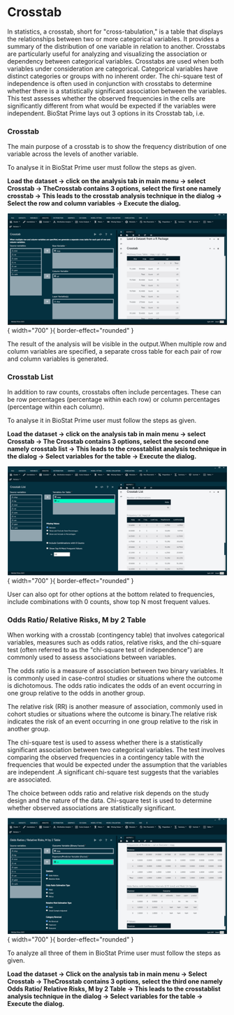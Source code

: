 # Crosstab

In statistics, a crosstab, short for "cross-tabulation," is a table that displays the relationships between two or more categorical variables. It provides a summary of the distribution of one variable in relation to another. Crosstabs are particularly useful for analyzing and visualizing the association or dependency between categorical variables. Crosstabs are used when both variables under consideration are categorical. Categorical variables have distinct categories or groups with no inherent order. The chi-square test of independence is often used in conjunction with crosstabs to determine whether there is a statistically significant association between the variables. This test assesses whether the observed frequencies in the cells are significantly different from what would be expected if the variables were independent. BioStat Prime lays out 3 options in its Crosstab tab, i.e.

### Crosstab

The main purpose of a crosstab is to show the frequency distribution of one variable across the levels of another variable.

To analyse it in BioStat Prime user must follow the steps as given.

__Load the dataset -> click on the analysis tab in main menu -> select Crosstab -> TheCrosstab contains 3 options, select the first one namely crosstab -> This leads to the crosstab analysis technique in the dialog -> Select the row and column variables -> Execute the dialog.__

![alt text](screenshots/image99.png){ width="700" }{ border-effect="rounded" }

The result of the analysis will be visible in the output.When multiple row and column variables are specified, a separate cross table for each pair of row and column variables is generated.

### Crosstab List

In addition to raw counts, crosstabs often include percentages. These can be row percentages (percentage within each row) or column percentages (percentage within each column).

To analyse it in BioStat Prime user must follow the steps as given.

__Load the dataset -> click on the analysis tab in main menu -> select Crosstab -> The Crosstab contains 3 options, select the second one namely crosstab list -> This leads to the crosstablist analysis technique in the dialog -> Select variables for the table -> Execute the dialog.__

![alt text](screenshots/image100.png){ width="700" }{ border-effect="rounded" }

User can also opt for other options at the bottom related to frequencies, include combinations with 0 counts, show top N most frequent values.

### Odds Ratio/ Relative Risks, M by 2 Table

When working with a crosstab (contingency table) that involves categorical variables, measures such as odds ratios, relative risks, and the chi-square test (often referred to as the "chi-square test of independence") are commonly used to assess associations between variables.

The odds ratio is a measure of association between two binary variables. It is commonly used in case-control studies or situations where the outcome is dichotomous. The odds ratio indicates the odds of an event occurring in one group relative to the odds in another group.

The relative risk (RR) is another measure of association, commonly used in cohort studies or situations where the outcome is binary.The relative risk indicates the risk of an event occurring in one group relative to the risk in another group.

The chi-square test is used to assess whether there is a statistically significant association between two categorical variables. The test involves comparing the observed frequencies in a contingency table with the frequencies that would be expected under the assumption that the variables are independent .A significant chi-square test suggests that the variables are associated.

The choice between odds ratio and relative risk depends on the study design and the nature of the data. Chi-square test is used to determine whether observed associations are statistically significant.

![alt text](screenshots/image101.png){ width="700" }{ border-effect="rounded" }

To analyze all three of them in BioStat Prime user must follow the steps as given.

__Load the dataset -> Click on the analysis tab in main menu -> Select Crosstab -> TheCrosstab contains 3 options, select the third one namely Odds Ratio/ Relative Risks, M by 2 Table -> This leads to the crosstablist analysis technique in the dialog -> Select variables for the table -> Execute the dialog.__
